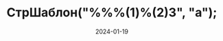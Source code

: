 ---
date: 2024-01-19
guid: 13b0a146-bf1a-4284-9354-c11b0f71d6e2
title: 'СтрШаблон("%%%(1)%(2)3", "а");'
question: |
    ```bsl
    C = СтрШаблон("%%%(1)%(2)3", "а");
    ```
options:
    - '"а"'
    - '"%а3"'
    - '"а%(2)3"'
    - '"(1)(2)3"'
    - '"%(1)%(2)3"'
    - '"%%%(1)%(2)3"'
    - 'Вызовет исключение'
correct: 1
explanation: |
    ➖ "%%" => "%"  
    Это экранированный символ "%"

    ➖ "%(1)" => "а"  
    Это первый параметр, в который попадёт "а".  
    Такой синтаксис поддерживается, чтобы можно было сразу после параметра использовать цифру (и платформа её не посчитала за часть номера параметра)

    ➖ "%(2)" => ""  
    Это второй параметр, значение которого не передано. А значит будет пустой строкой

    ➖ "3" => "3"  
    Просто исходная строка
tags:
    - strings
    - platform
source: https://t.me/JuniorOneS/611
---